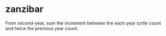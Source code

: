 # zanzibar

From second-year, sum the increment between the each year turtle count and twice the previous year count.
